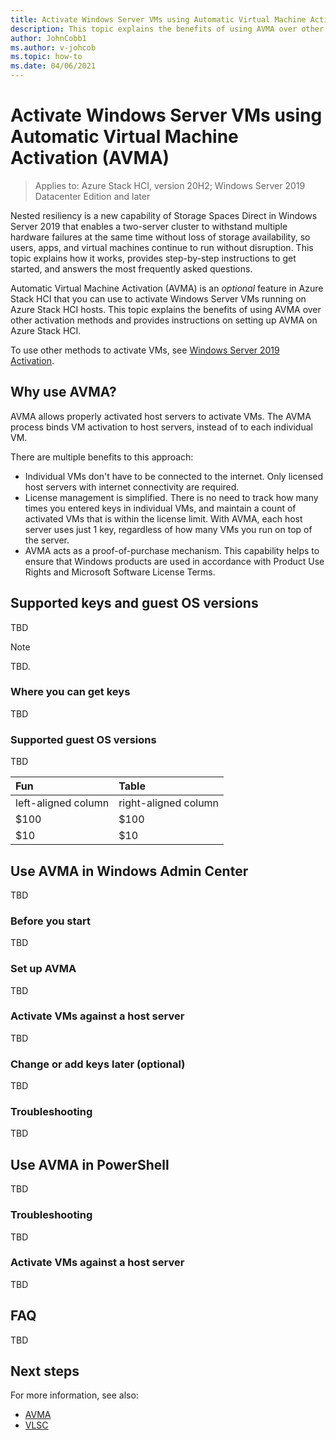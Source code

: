 ```yaml
---
title: Activate Windows Server VMs using Automatic Virtual Machine Activation (AVMA)
description: This topic explains the benefits of using AVMA over other activation methods and provides instructions on setting up AVMA on Azure Stack HCI.
author: JohnCobb1
ms.author: v-johcob
ms.topic: how-to
ms.date: 04/06/2021
---
```


# Activate Windows Server VMs using Automatic Virtual Machine Activation (AVMA)

>Applies to: Azure Stack HCI, version 20H2; Windows Server 2019 Datacenter Edition and later

Nested resiliency is a new capability of Storage Spaces Direct in Windows Server 2019 that enables a two-server cluster to withstand multiple hardware failures at the same time without loss of storage availability, so users, apps, and virtual machines continue to run without disruption. This topic explains how it works, provides step-by-step instructions to get started, and answers the most frequently asked questions.
<!---Looks like this para is for a different topic. Verify it should be here--->

Automatic Virtual Machine Activation (AVMA) is an *optional* feature in Azure Stack HCI that you can use to activate Windows Server VMs running on Azure Stack HCI hosts. This topic explains the benefits of using AVMA over other activation methods and provides instructions on setting up AVMA on Azure Stack HCI.

To use other methods to activate VMs, see [Windows Server 2019 Activation](/windows-server/get-started-19/activation-19).

## Why use AVMA?
AVMA allows properly activated host servers to activate VMs. The AVMA process binds VM activation to host servers, instead of to each individual VM.

<!---Example figure format--->
<!---:::image type="content" source="./media/network-controller/topology-option-1.png" alt-text="Option 1 to create a physical network for the Network Controller." lightbox="./media/network-controller/topology-option-1.png":::--->

There are multiple benefits to this approach:
- Individual VMs don't have to be connected to the internet. Only licensed host servers with internet connectivity are required.
- License management is simplified. There is no need to track how many times you entered keys in individual VMs, and maintain a count of activated VMs that is within the license limit. With AVMA, each host server uses just 1 key, regardless of how many VMs you run on top of the server.
- AVMA acts as a proof-of-purchase mechanism. This capability helps to ensure that Windows products are used in accordance with Product Use Rights and Microsoft Software License Terms.

## Supported keys and guest OS versions
TBD

<!---Example note format.--->
   >[!NOTE]
   > TBD.

<!---Example figure format--->
<!---:::image type="content" source="./media/network-controller/topology-option-1.png" alt-text="Option 1 to create a physical network for the Network Controller." lightbox="./media/network-controller/topology-option-1.png":::--->


### Where you can get keys
TBD

### Supported guest OS versions
TBD

<!---Example table format.--->
| Fun                                      | Table                                   |
| :--------------------------------------- | :-------------------------------------- |
| left-aligned column                      | right-aligned column                    |
| $100                                     | $100                                    |
| $10                                      | $10                                     |


## Use AVMA in Windows Admin Center
TBD

<!---Video demo format > [!VIDEO https://www.youtube.com/embed/fw8RVqo9dcs]--->

### Before you start
TBD


### Set up AVMA
TBD


### Activate VMs against a host server
TBD


### Change or add keys later (optional)
TBD


### Troubleshooting
TBD


## Use AVMA in PowerShell
TBD

### Troubleshooting
TBD

### Activate VMs against a host server
TBD
<!---Verify that this same content in above section should also be here.--->


## FAQ
TBD


## Next steps
For more information, see also:
- [AVMA]()
- [VLSC]()
